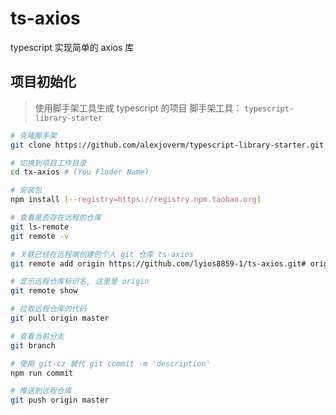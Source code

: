 # ts-axios

typescript 实现简单的 axios 库

## 项目初始化

> 使用脚手架工具生成 typescript 的项目
> 脚手架工具： `typescript-library-starter`

```bash
# 克隆脚手架
git clone https://github.com/alexjoverm/typescript-library-starter.git tx-axios # (You Floder Name)

# 切换到项目工作目录
cd tx-axios # (You Floder Name)

# 安装包
npm install [--registry=https://registry.npm.taobao.org]

# 查看是否存在远程的仓库
git ls-remote
git remote -v

# 关联已经在远程端创建的个人 git 仓库 ts-axios
git remote add origin https://github.com/lyios8859-1/ts-axios.git# origin 任意，最好是 origin 表示远程端仓库名

# 显示远程仓库标识名, 这里是 origin
git remote show

# 拉取远程仓库的代码
git pull origin master

# 查看当前分支
git branch

# 使用 git-cz 替代 git commit -m 'description'
npm run commit

# 推送到远程仓库
git push origin master

```
